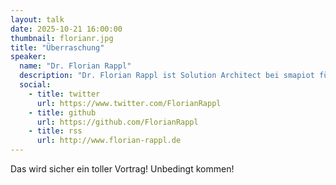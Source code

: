 ```yaml
---
layout: talk
date: 2025-10-21 16:00:00
thumbnail: florianr.jpg
title: "Überraschung"
speaker:
  name: "Dr. Florian Rappl"
  description: "Dr. Florian Rappl ist Solution Architect bei smapiot für verteilte Webapplikationen. Er hat mehrere Preise für seine Arbeiten gewonnen und ist Microsoft MVP im Bereich Development Technologies. Er schreibt regelmäßig Artikel für seinen eigenen Block als auch für mehrere populäre Softwareentwicklungsseiten im Netz."
  social:
    - title: twitter
      url: https://www.twitter.com/FlorianRappl
    - title: github
      url: https://github.com/FlorianRappl
    - title: rss
      url: http://www.florian-rappl.de
---
```

Das wird sicher ein toller Vortrag! Unbedingt kommen!
